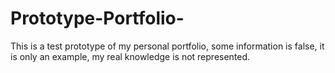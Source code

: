 # Prototype-Portfolio-
This is a test prototype of my personal portfolio, some information is false, it is only an example, my real knowledge is not represented.
